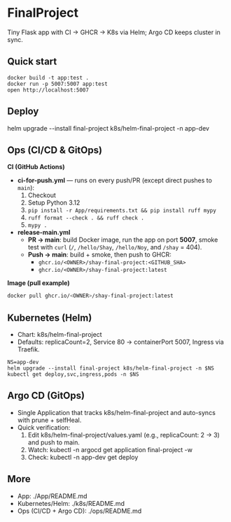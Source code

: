 # FinalProject
Tiny Flask app with CI → GHCR → K8s via Helm; Argo CD keeps cluster in sync.

## Quick start
```
docker build -t app:test .
docker run -p 5007:5007 app:test
open http://localhost:5007
```
## Deploy
helm upgrade --install final-project k8s/helm-final-project -n app-dev

## Ops (CI/CD & GitOps)

**CI (GitHub Actions)**
- **ci-for-push.yml** — runs on every push/PR (except direct pushes to `main`):
  1. Checkout  
  2. Setup Python 3.12  
  3. `pip install -r App/requirements.txt && pip install ruff mypy`  
  4. `ruff format --check . && ruff check .`  
  5. `mypy .`
- **release-main.yml**
  - **PR → main**: build Docker image, run the app on port **5007**, smoke test with `curl` (`/`, `/hello/Shay`, `/hello/Noy`, and `/shay` = 404).
  - **Push → main**: build + smoke, then push to GHCR:
    - `ghcr.io/<OWNER>/shay-final-project:<GITHUB_SHA>`
    - `ghcr.io/<OWNER>/shay-final-project:latest`

**Image (pull example)**
```bash
docker pull ghcr.io/<OWNER>/shay-final-project:latest
```
## Kubernetes (Helm)
- Chart: k8s/helm-final-project
- Defaults: replicaCount=2, Service 80 → containerPort 5007, Ingress via Traefik.
```
NS=app-dev
helm upgrade --install final-project k8s/helm-final-project -n $NS
kubectl get deploy,svc,ingress,pods -n $NS
```
## Argo CD (GitOps)
- Single Application that tracks k8s/helm-final-project and auto-syncs with prune + selfHeal.
- Quick verification:
  1. Edit k8s/helm-final-project/values.yaml (e.g., replicaCount: 2 → 3) and push to main. 
  2. Watch: kubectl -n argocd get application final-project -w 
  3. Check: kubectl -n app-dev get deploy  


## More
- App: ./App/README.md
- Kubernetes/Helm: ./k8s/README.md
- Ops (CI/CD + Argo CD): ./ops/README.md
